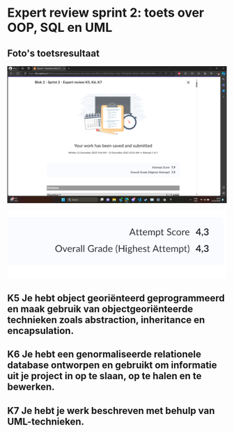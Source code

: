 # Expert review sprint 2: toets over OOP, SQL en UML

## Foto's toetsresultaat

<img src="./../images/ToetsresultaatTijn.png"> </br>

<img src="./../images/ToetsresultaatRick.png"> </br>

## K5 Je hebt object georiënteerd geprogrammeerd en maak gebruik van objectgeoriënteerde technieken zoals abstraction, inheritance en encapsulation.

## K6 Je hebt een genormaliseerde relationele database ontworpen en gebruikt om informatie uit je project in op te slaan, op te halen en te bewerken.

## K7 Je hebt je werk beschreven met behulp van UML-technieken.